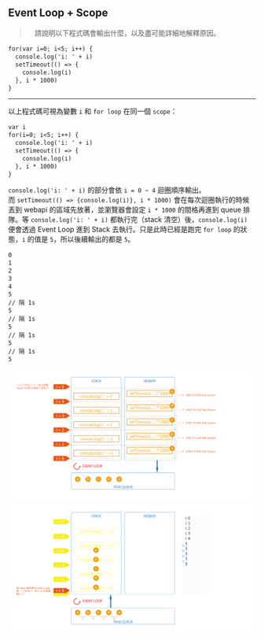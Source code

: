 ## Event Loop + Scope
>　請說明以下程式碼會輸出什麼，以及盡可能詳細地解釋原因。
```
for(var i=0; i<5; i++) {
  console.log('i: ' + i)
  setTimeout(() => {
    console.log(i)
  }, i * 1000)
}
```

---

以上程式碼可視為變數 `i` 和 `for loop` 在同一個 `scope`：

```
var i
for(i=0; i<5; i++) {
  console.log('i: ' + i)
  setTimeout(() => {
    console.log(i)
  }, i * 1000)
}
```

`console.log('i: ' + i)` 的部分會依 `i = 0 ~ 4` 迴圈順序輸出。  
而 `setTimeout(() => {console.log(i)}, i * 1000)` 會在每次迴圈執行的時候丟到 webapi 的區域先放著，並瀏覽器會設定 `i * 1000` 的間格再進到 queue 排隊。等 `console.log('i: ' + i)` 都執行完（stack 清空）後，`console.log(i)` 便會透過 Event Loop 進到 Stack 去執行。只是此時已經是跑完 `for loop` 的狀態，`i` 的值是 `5`，所以後續輸出的都是 `5`。

```
0
1
2
3
4
5
// 隔 1s
5
// 隔 1s
5
// 隔 1s
5
// 隔 1s
5
```

![](./img/hw2/event_loop_scope-01.png)
![](./img/hw2/event_loop_scope-02.png)